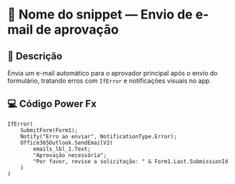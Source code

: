 # 📄 Nome do snippet — Envio de e-mail de aprovação

## 🧠 Descrição
Envia um e-mail automático para o aprovador principal após o envio do formulário, tratando erros com `IfError` e notificações visuais no app.

## 💻 Código Power Fx
```powerfx
IfError(
    SubmitForm(Form1);
    Notify("Erro ao enviar", NotificationType.Error);
    Office365Outlook.SendEmailV2(
        emails_lbl_1.Text;
        "Aprovação necessária";
        "Por favor, revise a solicitação: " & Form1.Last.SubmissionId
    )
)
